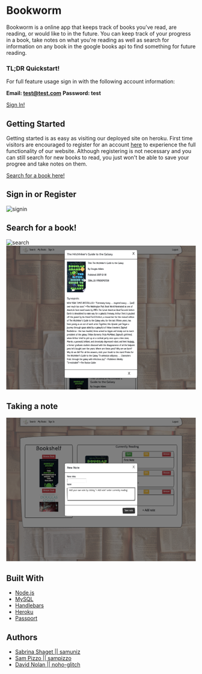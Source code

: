 # Bookworm
Bookworm is a online app that keeps track of books you've read, are reading, or would like to in the future.  You can keep track of your progress in a book, take notes on what you're reading as well as search for information on any book in the google books api to find something for future reading.

### TL;DR Quickstart!

For full feature usage sign in with the following account information:

**Email: test@test.com**
**Password: test**

[Sign In!](https://bookworm2019.herokuapp.com/signin/)


## Getting Started
Getting started is as easy as visiting our deployed site on heroku.  First time visitors are encouraged to register for an account [here](https://bookworm2019.herokuapp.com/signup/) to experience the full functionality of our website.  Although registering is not necessary and you can still search for new books to read, you just won't be able to save your progree and take notes on them.

[Search for a book here!](https://bookworm2019.herokuapp.com/search/)
## Sign in or Register
![signin](https://github.com/noho-glitch/Bookworm/blob/master/public/assets/img/signin.png?raw=true)
## Search for a book!
![search](https://github.com/noho-glitch/Bookworm/blob/master/public/assets/img/search.png?raw=true)
![moreinfo](https://github.com/noho-glitch/Bookworm/blob/master/public/assets/img/moreinfo.png)
## Taking a note
![note](https://github.com/noho-glitch/Bookworm/blob/master/public/assets/img/note.png?raw=true)
## Built With
* [Node.js](https://nodejs.org/en/)
* [MySQL](https://www.mysql.com/)
* [Handlebars](https://handlebarsjs.com/)
* [Heroku](https://heroku.com/)
* [Passport](http://www.passportjs.org/)

## Authors
* [Sabrina Shaget || samuniz](https://github.com/samuniz)
* [Sam Pizzo || sampizzo](https://github.com/sampizzo)
* [David Nolan || noho-glitch](https://github.com/noho-glitch)
